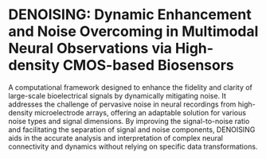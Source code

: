 # **DENOISING: Dynamic Enhancement and Noise Overcoming in Multimodal Neural Observations via High-density CMOS-based Biosensors**


 A computational framework designed to enhance the fidelity and clarity of large-scale bioelectrical signals by dynamically mitigating noise. It addresses the challenge of 
 pervasive noise in neural recordings from high-density microelectrode arrays, offering an adaptable solution for various noise types and signal dimensions. By improving the signal-to-noise ratio 
 and facilitating the separation of signal and noise components, DENOISING aids in the accurate analysis and interpretation 
 of complex neural connectivity and dynamics without relying on specific data transformations.
